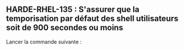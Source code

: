 ## HARDE-RHEL-135 : S'assurer que la temporisation par défaut des shell utilisateurs soit de 900 secondes ou moins

Lancer la commande suivante :

